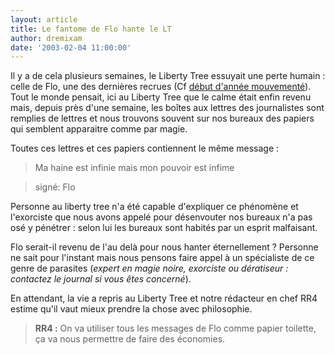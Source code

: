 ```yaml
---
layout: article
title: Le fantome de Flo hante le LT
author: dremixam
date: '2003-02-04 11:00:00'
---
```


Il y a de cela plusieurs semaines, le Liberty Tree essuyait une perte humain : celle de Flo, une des dernières recrues (Cf [début d'année mouvementé](  /2003/01/15/debut-dannee-mouvemente-2/)). Tout le monde pensait, ici au Liberty Tree que le calme était enfin revenu mais, depuis près d'une semaine, les boîtes aux lettres des journalistes sont remplies de lettres et nous trouvons souvent sur nos bureaux des papiers qui semblent apparaitre comme par magie.

Toutes ces lettres et ces papiers contiennent le même message :

> Ma haine est infinie mais mon pouvoir est infime

> signé: Flo

Personne au liberty tree n'a été capable d'expliquer ce phénomène et l'exorciste que nous avons appelé pour désenvouter nos bureaux n'a pas osé y pénétrer : selon lui les bureaux sont habités par un esprit malfaisant.

Flo serait-il revenu de l'au delà pour nous hanter éternellement ? Personne ne sait pour l'instant mais nous pensons faire appel à un spécialiste de ce genre de parasites (_expert en magie noire, exorciste ou dératiseur : contactez le journal si vous êtes concerné_).

En attendant, la vie a repris au Liberty Tree et notre rédacteur en chef RR4 estime qu'il vaut mieux prendre la chose avec philosophie.

> **RR4 :** On va utiliser tous les messages de Flo comme papier toilette, ça va nous permettre de faire des économies.

<!--kg-card-end: markdown-->
